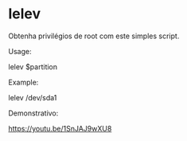 # lelev
Obtenha privilégios de root com este simples script.

Usage:

lelev $partition

Example:

lelev /dev/sda1

Demonstrativo:

https://youtu.be/1SnJAJ9wXU8
